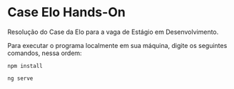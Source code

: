 # Case Elo Hands-On
Resolução do Case da Elo para a vaga de Estágio em Desenvolvimento.

Para executar o programa localmente em sua máquina, digite os seguintes comandos, nessa ordem:

```console
npm install
```
```console
ng serve
```
